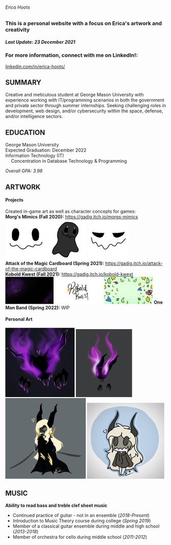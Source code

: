 ###### Erica Hoots
### This is a personal website with a focus on Erica's artwork and creativity
##### Last Update: 23 December 2021
### For more information, connect with me on LinkedIn!: 
<a href="https://www.linkedin.com/in/erica-hoots/">linkedin.com/in/erica-hoots/</a>

## SUMMARY
Creative and meticulous student at George Mason University with experience working with IT/programming scenarios in both the government and private sector through summer internships. Seeking challenging roles in development, web design, and/or cybersecurity within the space, defense, and/or intelligence sectors.
## EDUCATION
George Mason University<br> Expected Graduation: December 2022<br> Information Technology (IT)<br>
&emsp; Concentration in  Database Technology  & Programming

*Overall GPA: 3.98*<br>

## ARTWORK
#### Projects
Created in-game art as well as character concepts for games:<br>
**Morg's Mimics (Fall 2020):** <a href="https://gadig.itch.io/morgs-mimics">https://gadig.itch.io/morgs-mimics</a><br>
<img src="images/frame0000.png" alt="mimic idle" style="width:25%"/>
<img src="images/frame0001.png" alt="mimic drag" style="width:25%"/>
<img src="images/frame0021.png" alt="mimic disgust" style="width:25%"/><br/>
**Attack of the Magic Cardboard (Spring 2021):** <a href="https://gadig.itch.io/attack-of-the-magic-cardboard">https://gadig.itch.io/attack-of-the-magic-cardboard</a><br/>
**Kobold Kwest (Fall 2021):** <a href="https://gadig.itch,io/kobold-kwest">https://gadig.itch.io/kobold-kwest</a><br/>
<img src="images/dragon_gameover_bkg.jpg" alt="Game Over" style="width:30%"/>
<img src="images/kobold_title.png" alt="Title" style="width:30%"/>
<img src="images/kobold_titlebkg_wCorrectSideProfiles.jpg" alt="Title Screen" style="width:30%"/>
**One Man Band (Spring 2022):** WIP

#### Personal Art
<img src="images/drawing4.jpg" alt="Flame Art" style="width:43%"/>
<img src="images/drawing5.jpg" alt="Small Monster" style="width:35%"/>
<img src="images/drawing6.jpg" alt="Fullbody Character" style="width:50%"/>
<img src="images/drawing10.jpg" alt="Character Art2" style="width:48%"/>

## MUSIC
**Ability to read bass and treble clef sheet music**<br>
+ Continued practice of guitar - not in an ensemble (*2018-Present*)<br>
+ Introduction to Music Theory course during college (*Spring 2019*)<br>
+ Member of a classical guitar ensemble during middle and high school (*2013-2018*)<br>
+ Member of orchestra for cello during middle school (*2011-2012*)











